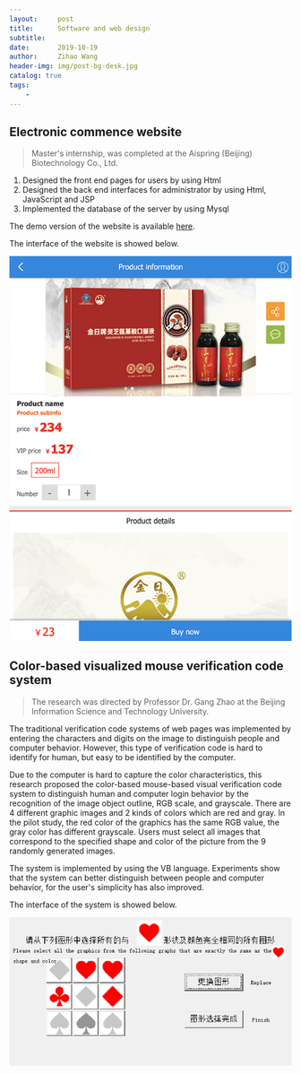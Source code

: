 ```yaml
---
layout:     post
title:      Software and web design
subtitle:   
date:       2019-10-19
author:     Zihao Wang
header-img: img/post-bg-desk.jpg
catalog: true
tags:
    - 
---
```

## Electronic commence website

>Master's internship, was completed at the Aispring (Beijing) Biotechnology Co., Ltd.

1. Designed the front end pages for users by using Html<br>
2. Designed the back end interfaces for administrator by using Html, JavaScript and JSP<br>
3. Implemented the database of the server by using Mysql

The demo version of the website is available [here](https://wangzh3.github.io/jinananhao/home.html).

The interface of the website is showed below.

![](https://github.com/wangzh3/wangzh3.github.io/blob/master/upload/jnah.png?raw=true)

## Color-based visualized mouse verification code system

>The research was directed by Professor Dr. Gang Zhao at the Beijing Information Science and Technology University.

The traditional verification code systems of web pages was implemented by entering the characters and digits on the image to distinguish people and computer behavior. However, this type of verification code is hard to identify for human, but easy to be identified by the computer.

Due to the computer is hard to capture the color characteristics, this research proposed the color-based mouse-based visual verification code system to distinguish human and computer login behavior by the recognition of the image object outline, RGB scale, and grayscale. There are 4 different graphic images and 2 kinds of colors which are red and gray. In the pilot study, the red color of the graphics has the same RGB value, the gray color has different grayscale. Users must select all images that correspond to the specified shape and color of the picture from the 9 randomly generated images.

The system is implemented by using the VB language. Experiments show that the system can better distinguish between people and computer behavior, for the user's simplicity has also improved.

The interface of the system is showed below.

![](https://raw.githubusercontent.com/wangzh3/wangzh3.github.io/master/upload/code.jpg)